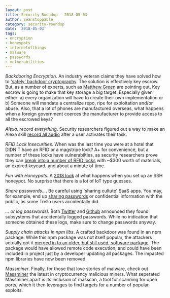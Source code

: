 ```yaml
---
layout: post
title: Security Roundup - 2018-05-03
author: Seanstoppable
category: security-roundup
date: '2018-05-03'
tags:
- encryption
- honeypots
- internetofthings
- malware
- passwords
- vulnerabilities
---
```


_Backdooring Encryption_. An industry veteran claims they have solved how to
['safely' backdoor
cryptography](https://www.wired.com/story/crypto-war-clear-encryption). The
solution is effectively key escrow. But, as a number of experts, such as
[Matthew
Green](https://blog.cryptographyengineering.com/2018/04/26/a-few-thoughts-on-ray-ozzies-clear-proposal/)
are pointing out, Key escrow is going to make that key storage a big target.
Especially given either: a) every organization will have to create their own
implementation or b) Someone will mandate a centralize repo, ripe for
exploitation and/or abuse. Also, that a lot of phones are manufactured overseas,
what happens when a foreign government coerces the manufacturer to provide
access to all the escrowed keys?

_Alexa, record everything_. Security researchers figured out a way to
make an Alexa skill [record all
audio](https://gizmodo.com/security-researchers-created-a-skill-that-allows-alexa-1825549349)
after a user activates their task.

_RFID Lock Insecurities_. When was the last time you were at a hotel that DIDN'T
have an RFID or a magstripe lock? A+ for convenience, but a number of these
locks have vulnerabilties, as security researchers prove they can [break into a
number of RFID
locks](https://www.wired.com/story/one-minute-attack-let-hackers-spoof-hotel-master-keys/)
with ~$300 worth of materials, an expired keycard, and about a minute of time.

_Fun with Honeypots_. A [2018
look](https://medium.com/@dmrickert/what-ssh-hacking-attempts-look-like-8f698e70a4f5)
at what happens when you set up an SSH honeypot. No surprise that there is a lot
of IoT type guesses. 

_Share passwords..._. Be careful using 'sharing cultute' SaaS apps. You may, for
example, end up [sharing
passwords](https://krebsonsecurity.com/2018/05/when-your-employees-post-passwords-online/)
or confidential information with the public, as some Trello users accidentally
did.

_... or log passwords!_. Both
[Twitter](https://twitter.com/TwitterSupport/status/992132808192634881) and
[Github](https://www.zdnet.com/article/github-says-bug-exposed-account-passwords/)
announced they found subsystems that accidentally logged passwords.
While no indication that someone obtained these logs, make sure to change
passwords anyway.

_Supply chain attacks in npm libs_. A crafted backdoor was found in an npm
package. While this npm package was not itself popular, the attackers actually
got it [merged in to an older, but still used, software
package](https://www.bleepingcomputer.com/news/security/somebody-tried-to-hide-a-backdoor-in-a-popular-javascript-npm-package/).
The package would have allowed remote code execution, and could have been
included in project just by a developer updating all packages. The impacted npm
libraries have now been removed.

_Massminer_. Finally, for those that love stories of malware, check out
[Massminer](https://www.alienvault.com/blogs/labs-research/massminer-malware-targeting-web-servers)
the latest in cryptocurrency malicious miners. What seperated Massminer apart is
its inclusion of masscan, a tool for scanning for open ports, which it then
leverages to find targets for a number of popular exploits.
